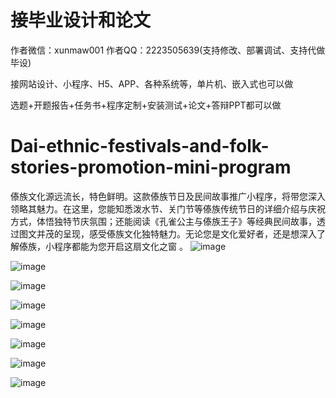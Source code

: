 # 接毕业设计和论文
作者微信：xunmaw001  作者QQ：2223505639(支持修改、部署调试、支持代做毕设)

接网站设计、小程序、H5、APP、各种系统等，单片机、嵌入式也可以做

选题+开题报告+任务书+程序定制+安装测试+论文+答辩PPT都可以做
# Dai-ethnic-festivals-and-folk-stories-promotion-mini-program
傣族文化源远流长，特色鲜明。这款傣族节日及民间故事推广小程序，将带您深入领略其魅力。在这里，您能知悉泼水节、关门节等傣族传统节日的详细介绍与庆祝方式，体悟独特节庆氛围；还能阅读《孔雀公主与傣族王子》等经典民间故事，透过图文并茂的呈现，感受傣族文化独特魅力。无论您是文化爱好者，还是想深入了解傣族，小程序都能为您开启这扇文化之窗 。 
![image](https://github.com/user-attachments/assets/5869c4c9-e5e5-4748-993f-88466a803800)

![image](https://github.com/user-attachments/assets/144cdbb7-cb18-4b6e-97f9-04a3327d03be)

![image](https://github.com/user-attachments/assets/fba5f2ea-fdab-4004-9525-58d13253ec71)

![image](https://github.com/user-attachments/assets/c0da2429-6340-4625-9a14-94ac40bd3ae0)

![image](https://github.com/user-attachments/assets/87215bb8-d0c4-4ac3-b208-108cc2cabc59)

![image](https://github.com/user-attachments/assets/f6640c68-6960-40ea-b19c-32d315c0716f)

![image](https://github.com/user-attachments/assets/be646b87-ae9d-46e5-86c2-f050fcc8696b)

![image](https://github.com/user-attachments/assets/199da990-425d-4770-8412-faad2c11886f)
